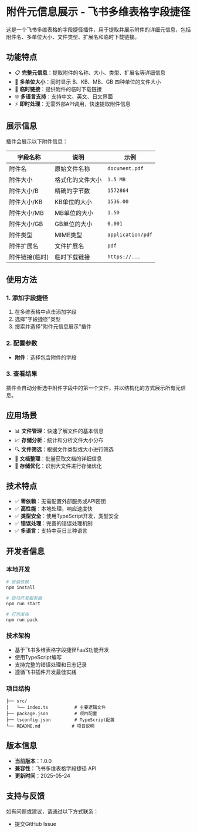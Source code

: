 # 附件元信息展示 - 飞书多维表格字段捷径

这是一个飞书多维表格的字段捷径插件，用于提取并展示附件的详细元信息，包括附件名、多单位大小、文件类型、扩展名和临时下载链接。

## 功能特点

- 📋 **完整元信息**：提取附件的名称、大小、类型、扩展名等详细信息
- 📏 **多单位大小**：同时显示 B、KB、MB、GB 四种单位的文件大小
- 🔗 **临时链接**：提供附件的临时下载链接
- 🌐 **多语言支持**：支持中文、英文、日文界面
- ⚡ **即时处理**：无需外部API调用，快速提取附件信息

## 展示信息

插件会展示以下附件信息：

| 字段名称       | 说明             | 示例                |
| -------------- | ---------------- | ------------------- |
| 附件名         | 原始文件名称     | `document.pdf`    |
| 附件大小       | 格式化的文件大小 | `1.5 MB`          |
| 附件大小/B     | 精确的字节数     | `1572864`         |
| 附件大小/KB    | KB单位的大小     | `1536.00`         |
| 附件大小/MB    | MB单位的大小     | `1.50`            |
| 附件大小/GB    | GB单位的大小     | `0.001`           |
| 附件类型       | MIME类型         | `application/pdf` |
| 附件扩展名     | 文件扩展名       | `pdf`             |
| 附件链接(临时) | 临时下载链接     | `https://...`     |

## 使用方法

### 1. 添加字段捷径

1. 在多维表格中点击添加字段
2. 选择"字段捷径"类型
3. 搜索并选择"附件元信息展示"插件

### 2. 配置参数

- **附件**：选择包含附件的字段

### 3. 查看结果

插件会自动分析选中附件字段中的第一个文件，并以结构化的方式展示所有元信息。

## 应用场景

- 📊 **文件管理**：快速了解文件的基本信息
- 📈 **存储分析**：统计和分析文件大小分布
- 🔍 **文件筛选**：根据文件类型或大小进行筛选
- 📝 **文档整理**：批量获取文档的详细信息
- 💾 **存储优化**：识别大文件进行存储优化

## 技术特点

- ✅ **零依赖**：无需配置外部服务或API密钥
- ✅ **高性能**：本地处理，响应速度快
- ✅ **类型安全**：使用TypeScript开发，类型安全
- ✅ **错误处理**：完善的错误处理机制
- ✅ **多语言**：支持中英日三种语言

## 开发者信息

### 本地开发

```bash
# 安装依赖
npm install

# 启动开发服务器
npm run start

# 打包发布
npm run pack
```

### 技术架构

- 基于飞书多维表格字段捷径FaaS功能开发
- 使用TypeScript编写
- 支持完整的错误处理和日志记录
- 遵循飞书插件开发最佳实践

### 项目结构

```
├── src/
│   └── index.ts          # 主要逻辑文件
├── package.json          # 项目配置
├── tsconfig.json         # TypeScript配置
└── README.md            # 项目说明
```

## 版本信息

- **当前版本**：1.0.0
- **兼容性**：飞书多维表格字段捷径 API
- **更新时间**：2025-05-24

## 支持与反馈

如有问题或建议，请通过以下方式联系：

- 提交GitHub Issue
